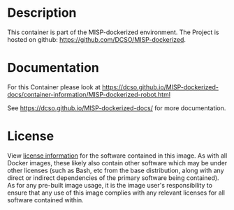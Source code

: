 # Description
This container is part of the MISP-dockerized environment. The Project is hosted on github: https://github.com/DCSO/MISP-dockerized.

# Documentation
For this Container please look at https://dcso.github.io/MISP-dockerized-docs/container-information/MISP-dockerized-robot.html

See https://dcso.github.io/MISP-dockerized-docs/ for more documentation.



# License

View [license information](https://github.com/DCSO/MISP-dockerized-server/blob/master/LICENSE) for the software contained in this image.
As with all Docker images, these likely also contain other software which may be under other licenses (such as Bash, etc from the base distribution, along with any direct or indirect dependencies of the primary software being contained).
As for any pre-built image usage, it is the image user's responsibility to ensure that any use of this image complies with any relevant licenses for all software contained within.
